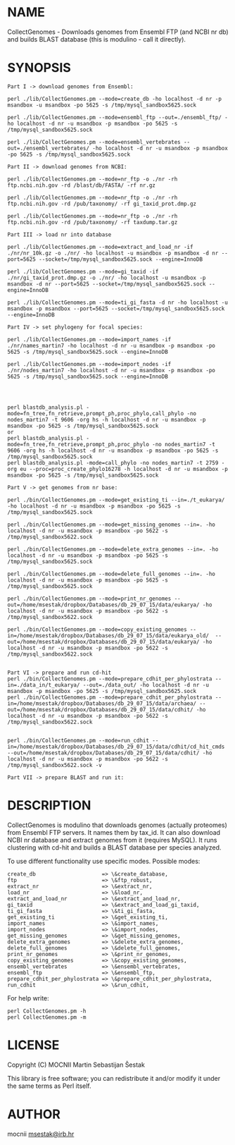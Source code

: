 # NAME

CollectGenomes - Downloads genomes from Ensembl FTP (and NCBI nr db) and builds BLAST database (this is modulino - call it directly).

# SYNOPSIS

    Part I -> download genomes from Ensembl:

    perl ./lib/CollectGenomes.pm --mode=create_db -ho localhost -d nr -p msandbox -u msandbox -po 5625 -s /tmp/mysql_sandbox5625.sock

    perl ./lib/CollectGenomes.pm --mode=ensembl_ftp --out=./ensembl_ftp/ -ho localhost -d nr -u msandbox -p msandbox -po 5625 -s /tmp/mysql_sandbox5625.sock

    perl ./lib/CollectGenomes.pm --mode=ensembl_vertebrates --out=./ensembl_vertebrates/ -ho localhost -d nr -u msandbox -p msandbox -po 5625 -s /tmp/mysql_sandbox5625.sock

    Part II -> download genomes from NCBI:

    perl ./lib/CollectGenomes.pm --mode=nr_ftp -o ./nr -rh ftp.ncbi.nih.gov -rd /blast/db/FASTA/ -rf nr.gz

    perl ./lib/CollectGenomes.pm --mode=nr_ftp -o ./nr -rh ftp.ncbi.nih.gov -rd /pub/taxonomy/ -rf gi_taxid_prot.dmp.gz

    perl ./lib/CollectGenomes.pm --mode=nr_ftp -o ./nr -rh ftp.ncbi.nih.gov -rd /pub/taxonomy/ -rf taxdump.tar.gz

    Part III -> load nr into database

    perl ./lib/CollectGenomes.pm --mode=extract_and_load_nr -if ./nr/nr_10k.gz -o ./nr/ -ho localhost -u msandbox -p msandbox -d nr --port=5625 --socket=/tmp/mysql_sandbox5625.sock --engine=InnoDB

    perl ./lib/CollectGenomes.pm --mode=gi_taxid -if ./nr/gi_taxid_prot.dmp.gz -o ./nr/ -ho localhost -u msandbox -p msandbox -d nr --port=5625 --socket=/tmp/mysql_sandbox5625.sock --engine=InnoDB

    perl ./lib/CollectGenomes.pm --mode=ti_gi_fasta -d nr -ho localhost -u msandbox -p msandbox --port=5625 --socket=/tmp/mysql_sandbox5625.sock --engine=InnoDB

    Part IV -> set phylogeny for focal species:

    perl ./lib/CollectGenomes.pm --mode=import_names -if ./nr/names_martin7 -ho localhost -d nr -u msandbox -p msandbox -po 5625 -s /tmp/mysql_sandbox5625.sock --engine=InnoDB

    perl ./lib/CollectGenomes.pm --mode=import_nodes -if ./nr/nodes_martin7 -ho localhost -d nr -u msandbox -p msandbox -po 5625 -s /tmp/mysql_sandbox5625.sock --engine=InnoDB




    perl blastdb_analysis.pl -mode=fn_tree,fn_retrieve,prompt_ph,proc_phylo,call_phylo -no nodes_martin7 -t 9606 -org hs -h localhost -d nr -u msandbox -p msandbox -po 5625 -s /tmp/mysql_sandbox5625.sock
    or
    perl blastdb_analysis.pl -mode=fn_tree,fn_retrieve,prompt_ph,proc_phylo -no nodes_martin7 -t 9606 -org hs -h localhost -d nr -u msandbox -p msandbox -po 5625 -s /tmp/mysql_sandbox5625.sock
    perl blastdb_analysis.pl -mode=call_phylo -no nodes_martin7 -t 2759 -org eu --proc=proc_create_phylo16278 -h localhost -d nr -u msandbox -p msandbox -po 5625 -s /tmp/mysql_sandbox5625.sock

    Part V -> get genomes from nr base:

    perl ./bin/CollectGenomes.pm --mode=get_existing_ti --in=./t_eukarya/ -ho localhost -d nr -u msandbox -p msandbox -po 5625 -s /tmp/mysql_sandbox5625.sock

    perl ./bin/CollectGenomes.pm --mode=get_missing_genomes --in=. -ho localhost -d nr -u msandbox -p msandbox -po 5622 -s /tmp/mysql_sandbox5622.sock

    perl ./bin/CollectGenomes.pm --mode=delete_extra_genomes --in=. -ho localhost -d nr -u msandbox -p msandbox -po 5625 -s /tmp/mysql_sandbox5625.sock

    perl ./bin/CollectGenomes.pm --mode=delete_full_genomes --in=. -ho localhost -d nr -u msandbox -p msandbox -po 5625 -s /tmp/mysql_sandbox5625.sock

    perl ./bin/CollectGenomes.pm --mode=print_nr_genomes --out=/home/msestak/dropbox/Databases/db_29_07_15/data/eukarya/ -ho localhost -d nr -u msandbox -p msandbox -po 5622 -s /tmp/mysql_sandbox5622.sock

    perl ./bin/CollectGenomes.pm --mode=copy_existing_genomes --in=/home/msestak/dropbox/Databases/db_29_07_15/data/eukarya_old/  --out=/home/msestak/dropbox/Databases/db_29_07_15/data/eukarya/ -ho localhost -d nr -u msandbox -p msandbox -po 5622 -s /tmp/mysql_sandbox5622.sock


    Part VI -> prepare and run cd-hit
    perl ./bin/CollectGenomes.pm --mode=prepare_cdhit_per_phylostrata --in=./data_in/t_eukarya/ --out=./data_out/ -ho localhost -d nr -u msandbox -p msandbox -po 5625 -s /tmp/mysql_sandbox5625.sock
    perl ./bin/CollectGenomes.pm --mode=prepare_cdhit_per_phylostrata --in=/home/msestak/dropbox/Databases/db_29_07_15/data/archaea/ --out=/home/msestak/dropbox/Databases/db_29_07_15/data/cdhit/ -ho localhost -d nr -u msandbox -p msandbox -po 5622 -s /tmp/mysql_sandbox5622.sock


    perl ./bin/CollectGenomes.pm --mode=run_cdhit --in=/home/msestak/dropbox/Databases/db_29_07_15/data/cdhit/cd_hit_cmds --out=/home/msestak/dropbox/Databases/db_29_07_15/data/cdhit/ -ho localhost -d nr -u msandbox -p msandbox -po 5622 -s /tmp/mysql_sandbox5622.sock -v

    Part VII -> prepare BLAST and run it:

# DESCRIPTION

CollectGenomes is modulino that downloads genomes (actually proteomes) from Ensembl FTP servers. It names them by tax\_id.
It can also download NCBI nr database and extract genomes from it (requires MySQL).
It runs clustering with cd-hit and builds a BLAST database per species analyzed.

To use different functionality use specific modes.
Possible modes:

    create_db                     => \&create_database,
    ftp                           => \&ftp_robust,
    extract_nr                    => \&extract_nr,
    load_nr                       => \&load_nr,
    extract_and_load_nr           => \&extract_and_load_nr,
    gi_taxid                      => \&extract_and_load_gi_taxid,
    ti_gi_fasta                   => \&ti_gi_fasta,
    get_existing_ti               => \&get_existing_ti,
    import_names                  => \&import_names,
    import_nodes                  => \&import_nodes,
    get_missing_genomes           => \&get_missing_genomes,
    delete_extra_genomes          => \&delete_extra_genomes,
    delete_full_genomes           => \&delete_full_genomes,
    print_nr_genomes              => \&print_nr_genomes,
    copy_existing_genomes         => \&copy_existing_genomes,
    ensembl_vertebrates           => \&ensembl_vertebrates,
    ensembl_ftp                   => \&ensembl_ftp,
    prepare_cdhit_per_phylostrata => \&prepare_cdhit_per_phylostrata,
    run_cdhit                     => \&run_cdhit,

For help write:

    perl CollectGenomes.pm -h
    perl CollectGenomes.pm -m

# LICENSE

Copyright (C) MOCNII Martin Sebastijan Šestak

This library is free software; you can redistribute it and/or modify
it under the same terms as Perl itself.

# AUTHOR

mocnii <msestak@irb.hr>
